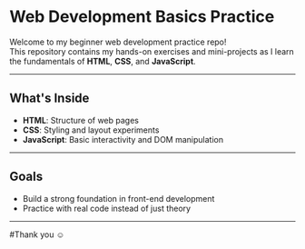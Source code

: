 # Web Development Basics Practice

Welcome to my beginner web development practice repo!  
This repository contains my hands-on exercises and mini-projects as I learn the fundamentals of **HTML**, **CSS**, and **JavaScript**.

---

## What's Inside

- **HTML**: Structure of web pages  
- **CSS**: Styling and layout experiments  
- **JavaScript**: Basic interactivity and DOM manipulation 

---

## Goals

- Build a strong foundation in front-end development
- Practice with real code instead of just theory

---

#Thank you ☺️
